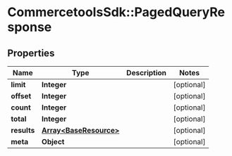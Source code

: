 # CommercetoolsSdk::PagedQueryResponse

## Properties
Name | Type | Description | Notes
------------ | ------------- | ------------- | -------------
**limit** | **Integer** |  | [optional] 
**offset** | **Integer** |  | [optional] 
**count** | **Integer** |  | [optional] 
**total** | **Integer** |  | [optional] 
**results** | [**Array&lt;BaseResource&gt;**](BaseResource.md) |  | [optional] 
**meta** | **Object** |  | [optional] 

